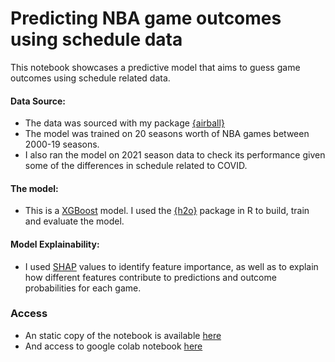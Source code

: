 # Predicting NBA game outcomes using schedule data

This notebook showcases a predictive model that aims to guess game outcomes using schedule related data. 

#### Data Source:
* The data was sourced with my package [{airball}](https://github.com/josedv82/airball)
* The model was trained on 20 seasons worth of NBA games between 2000-19 seasons.
* I also ran the model on 2021 season data to check its performance given some of the differences in schedule related to COVID.

#### The model:
* This is a [XGBoost](https://xgboost.readthedocs.io/en/latest/) model. I used the [{h2o}](https://www.h2o.ai/products/h2o/) package in R to build, train and evaluate the model. 

#### Model Explainability:
* I used [SHAP](https://www.kaggle.com/dansbecker/shap-values) values to identify feature importance, as well as to explain how different features contribute to predictions and outcome probabilities for each game.

### Access
* An static copy of the notebook is available [here](https://github.com/josedv82/NBA_Predictive_Model/blob/main/NBA_Schedule_xgboost.ipynb) 
* And access to google colab notebook [here](https://github.com/josedv82/NBA_Predictive_Model/blob/main/NBA_Schedule_xgboost.ipynb) 

